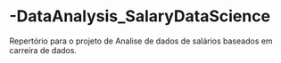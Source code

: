 # -DataAnalysis_SalaryDataScience
Repertório para o projeto de Analise de dados de salários baseados em carreira de dados.
